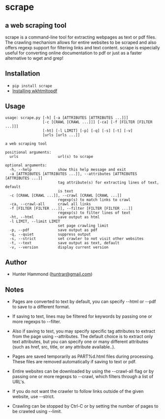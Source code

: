 # scrape

## a web scraping tool
scrape is a command-line tool for extracting webpages as text or pdf files. The crawling mechanism allows for entire websites to be scraped and also offers regexp support for filtering links and text content. scrape is especially useful for converting online documentation to pdf or just as a faster alternative to wget and grep!

## Installation
* `pip install scrape`
* [Installing wkhtmltopdf](https://github.com/pdfkit/pdfkit/wiki/Installing-WKHTMLTOPDF)

## Usage
    usage: scrape.py [-h] [-a [ATTRIBUTES [ATTRIBUTES ...]]]
                     [-c [CRAWL [CRAWL ...]]] [-ca] [-f [FILTER [FILTER ...]]]
                     [-ht] [-l LIMIT] [-p] [-q] [-s] [-t] [-v]
                     [urls [urls ...]]
    
    a web scraping tool
    
    positional arguments:
      urls                  url(s) to scrape
    
    optional arguments:
      -h, --help            show this help message and exit
      -a [ATTRIBUTES [ATTRIBUTES ...]], --attributes [ATTRIBUTES [ATTRIBUTES ...]]
                            tag attribute(s) for extracting lines of text, default
                            is text
      -c [CRAWL [CRAWL ...]], --crawl [CRAWL [CRAWL ...]]
                            regexp(s) to match links to crawl
      -ca, --crawl-all      crawl all links
      -f [FILTER [FILTER ...]], --filter [FILTER [FILTER ...]]
                            regexp(s) to filter lines of text
      -ht, --html           save output as html
      -l LIMIT, --limit LIMIT
                            set page crawling limit
      -p, --pdf             save output as pdf
      -q, --quiet           suppress output
      -s, --strict          set crawler to not visit other websites
      -t, --text            save output as text, default
      -v, --version         display current version

## Author
* Hunter Hammond (huntrar@gmail.com)

## Notes
* Pages are converted to text by default, you can specify --html or --pdf to save to a different format.

* If saving to text, lines may be filtered for keywords by passing one or more regexps to --filter.

* Also if saving to text, you may specify specific tag attributes to extract from the page using --attributes. The default choice is to extract only text attributes, but you can specify one or many different attributes (such as href, src, title, or any attribute available..).

* Pages are saved temporarily as PART%d.html files during processing. These files are removed automatically if saving to text or pdf.

* Entire websites can be downloaded by using the --crawl-all flag or by passing one or more regexps to --crawl, which filters through a list of URL's.

* If you do not want the crawler to follow links outside of the given website, use --strict.

* Crawling can be stopped by Ctrl-C or by setting the number of pages to be crawled using --limit.

